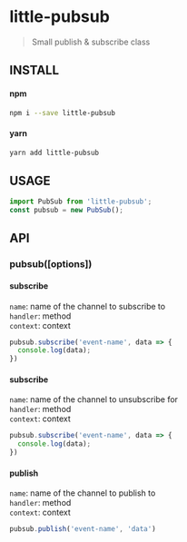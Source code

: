 # little-pubsub
> Small publish & subscribe class

## INSTALL

#### npm
```sh
npm i --save little-pubsub
```

#### yarn
```sh
yarn add little-pubsub
```

## USAGE

```js
import PubSub from 'little-pubsub';
const pubsub = new PubSub();
```

## API
### pubsub([options])
#### subscribe
`name`: name of the channel to subscribe to<br>
`handler`: method<br>
`context`: context<br>
```js
pubsub.subscribe('event-name', data => {
  console.log(data);
})
```
#### subscribe
`name`: name of the channel to unsubscribe for<br>
`handler`: method<br>
`context`: context<br>
```js
pubsub.subscribe('event-name', data => {
  console.log(data);
})
```

#### publish
`name`: name of the channel to publish to<br>
`handler`: method<br>
`context`: context<br>
```js
pubsub.publish('event-name', 'data')
```
